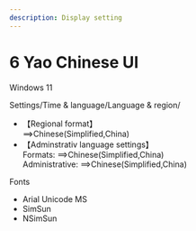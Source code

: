 ```yaml
---
description: Display setting
---
```


# 6 Yao Chinese UI

Windows 11

Settings/Time & language/Language & region/

* 【Regional format】\
  &#x20;\==>Chinese(Simplified,China)
* 【Adminstrativ language settings】\
  Formats: ==>Chinese(Simplified,China) \
  Administrative: ==>Chinese(Simplified,China)



Fonts

* Arial Unicode MS
* SimSun
* NSimSun

